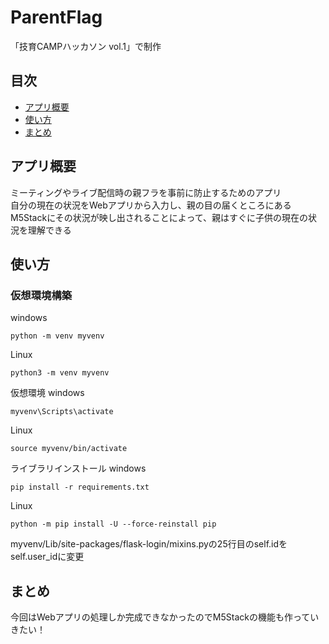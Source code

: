 # ParentFlag

「技育CAMPハッカソン  vol.1」で制作

## 目次
* [アプリ概要](#アプリ概要)
* [使い方](#使い方)
* [まとめ](#まとめ)

## アプリ概要
ミーティングやライブ配信時の親フラを事前に防止するためのアプリ<br>
自分の現在の状況をWebアプリから入力し、親の目の届くところにあるM5Stackにその状況が映し出されることによって、親はすぐに子供の現在の状況を理解できる<br>

## 使い方

### 仮想環境構築
windows
```
python -m venv myvenv
```

Linux
```
python3 -m venv myvenv
```

仮想環境
windows
```
myvenv\Scripts\activate
```
Linux
```
source myvenv/bin/activate
```

ライブラリインストール
windows
```
pip install -r requirements.txt
```
Linux
```
python -m pip install -U --force-reinstall pip
```

myvenv/Lib/site-packages/flask-login/mixins.pyの25行目のself.idをself.user_idに変更

## まとめ
今回はWebアプリの処理しか完成できなかったのでM5Stackの機能も作っていきたい！
